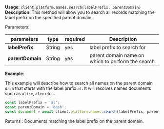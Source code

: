 **Usage**: `client.platform.names.search(labelPrefix, parentDomain)`    
**Description**: This method will allow you to search all records matching the label prefix on the specified parent domain. 

Parameters: 

| parameters                | type      | required       | Description                                                                   |  
|---------------------------|-----------|----------------| ----------------------------------------------------------------------------- |
| **labelPrefix**           | String    | yes            | label prefix to search for                                                    |
| **parentDomain**          | String    | yes            | parent domain name on which to perform the search                             |

**Example**: 

This example will describe how to search all names on the parent domain `dash` that starts with the label prefix `al`. 
It will resolves names documents such as `alice`, `alex` etc...   

```js
const labelPrefix = 'al';
const parentDomain = 'dash';
const document = await client.platform.names.search(labelPrefix, parentDomain);
```

Returns : Documents matching the label prefix on the parent domain.
